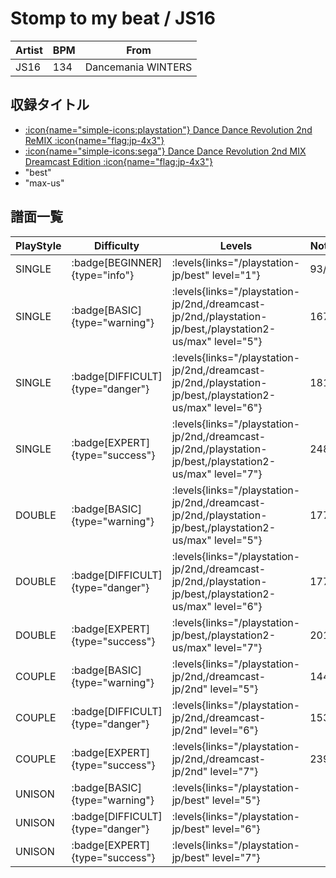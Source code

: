 # Stomp to my beat / JS16

|Artist|BPM|From|
|------|---|----|
|JS16|134|Dancemania WINTERS|

## 収録タイトル

- [:icon{name="simple-icons:playstation"} Dance Dance Revolution 2nd ReMIX :icon{name="flag:jp-4x3"}](/playstation-jp/2nd)
- [:icon{name="simple-icons:sega"} Dance Dance Revolution 2nd MIX Dreamcast Edition :icon{name="flag:jp-4x3"}](/dreamcast-jp/2nd)
- "best"
- "max-us"

## 譜面一覧

|PlayStyle|Difficulty|Levels|Notes|Movie|
|---------|----------|------|-----|-----|
|SINGLE| :badge[BEGINNER]{type="info"}| :levels{links="/playstation-jp/best" level="1"}|93/0||
|SINGLE| :badge[BASIC]{type="warning"}| :levels{links="/playstation-jp/2nd,/dreamcast-jp/2nd,/playstation-jp/best,/playstation2-us/max" level="5"}|167/0||
|SINGLE| :badge[DIFFICULT]{type="danger"}| :levels{links="/playstation-jp/2nd,/dreamcast-jp/2nd,/playstation-jp/best,/playstation2-us/max" level="6"}|181/0||
|SINGLE| :badge[EXPERT]{type="success"}| :levels{links="/playstation-jp/2nd,/dreamcast-jp/2nd,/playstation-jp/best,/playstation2-us/max" level="7"}|248/0||
|DOUBLE| :badge[BASIC]{type="warning"}| :levels{links="/playstation-jp/2nd,/dreamcast-jp/2nd,/playstation-jp/best,/playstation2-us/max" level="5"}|177/0||
|DOUBLE| :badge[DIFFICULT]{type="danger"}| :levels{links="/playstation-jp/2nd,/dreamcast-jp/2nd,/playstation-jp/best,/playstation2-us/max" level="6"}|177/0||
|DOUBLE| :badge[EXPERT]{type="success"}| :levels{links="/playstation-jp/best,/playstation2-us/max" level="7"}|201/0||
|COUPLE| :badge[BASIC]{type="warning"}| :levels{links="/playstation-jp/2nd,/dreamcast-jp/2nd" level="5"}|144/0||
|COUPLE| :badge[DIFFICULT]{type="danger"}| :levels{links="/playstation-jp/2nd,/dreamcast-jp/2nd" level="6"}|153/0||
|COUPLE| :badge[EXPERT]{type="success"}| :levels{links="/playstation-jp/2nd,/dreamcast-jp/2nd" level="7"}|239/0||
|UNISON| :badge[BASIC]{type="warning"}| :levels{links="/playstation-jp/best" level="5"}|||
|UNISON| :badge[DIFFICULT]{type="danger"}| :levels{links="/playstation-jp/best" level="6"}|||
|UNISON| :badge[EXPERT]{type="success"}| :levels{links="/playstation-jp/best" level="7"}|||
